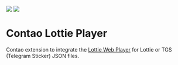 [![](https://img.shields.io/packagist/v/inspiredminds/contao-lottie-player.svg)](https://packagist.org/packages/inspiredminds/contao-lottie-player)
[![](https://img.shields.io/packagist/dt/inspiredminds/contao-lottie-player.svg)](https://packagist.org/packages/inspiredminds/contao-lottie-player)

Contao Lottie Player
=========================

Contao extension to integrate the [Lottie Web Player](https://lottiefiles.com/web-player) for Lottie or TGS (Telegram Sticker) JSON files.
